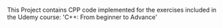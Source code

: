 This Project contains CPP code implemented for the exercises included in the Udemy course: 'C++: From beginner to Advance' 
